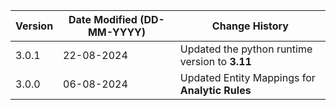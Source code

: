 | **Version** | **Date Modified (DD-MM-YYYY)** | **Change History**                                 |
|-------------|--------------------------------|----------------------------------------------------|  
| 3.0.1       | 22-08-2024                     | Updated the python runtime version to **3.11**     |
| 3.0.0       | 06-08-2024                     | Updated Entity Mappings for **Analytic Rules**     | 
